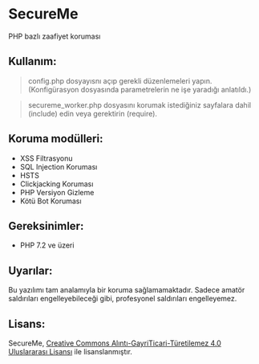 
# SecureMe
PHP bazlı zaafiyet koruması

## Kullanım:

> config.php dosyayısnı açıp gerekli düzenlemeleri yapın. (Konfigürasyon dosyasında parametrelerin ne işe yaradığı anlatıldı.)

> secureme_worker.php dosyasını korumak istediğiniz sayfalara dahil (include) edin veya gerektirin (require).

## Koruma modülleri:

 - XSS Filtrasyonu
 - SQL Injection Koruması
 - HSTS
 - Clickjacking Koruması
 - PHP Versiyon Gizleme
 - Kötü Bot Koruması

## Gereksinimler:

 - PHP 7.2 ve üzeri

## Uyarılar:

Bu yazılımı tam analamıyla bir koruma sağlamamaktadır. Sadece amatör saldırıları engelleyebileceği gibi, profesyonel saldırıları engelleyemez.

## Lisans:

SecureMe,  [Creative Commons Alıntı-GayriTicari-Türetilemez 4.0 Uluslararası Lisansı](http://creativecommons.org/licenses/by-nc-nd/4.0/)  ile lisanslanmıştır.
